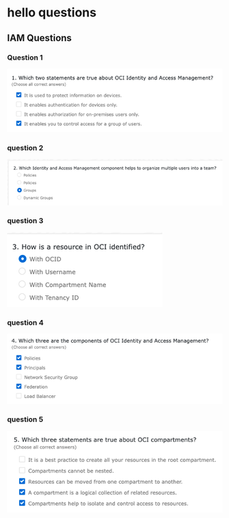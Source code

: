 # hello questions

## IAM Questions 

### Question 1 

<img src="images/q1.png">

### question 2 

<img src="images/q2.png">

### question 3

<img src="images/q3.png">

### question 4

<img src="images/q4.png">

### question 5

<img src="images/q5.png">

